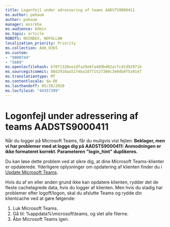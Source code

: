 ```yaml
---
title: Logonfejl under adressering af teams AADSTS9000411
ms.author: pebaum
author: pebaum
manager: mnirkhe
ms.audience: Admin
ms.topic: article
ROBOTS: NOINDEX, NOFOLLOW
localization_priority: Priority
ms.collection: Adm_O365
ms.custom:
- "9000744"
- "5689"
ms.openlocfilehash: b70f1320ea1dfa29e6fa489bd02acfcd1d92971b
ms.sourcegitcommit: 88d2918aa51f4ba10771527380c3e0db0f5a9147
ms.translationtype: MT
ms.contentlocale: da-DK
ms.lasthandoff: 05/20/2020
ms.locfileid: "44357399"
---
```

# <a name="addressing-teams-sign-in-error-aadsts9000411"></a>Logonfejl under adressering af teams AADSTS9000411

Når du logger på Microsoft Teams, får du muligvis vist fejlen: **Beklager, men vi har problemer med at logge dig på AADSTS9000411: Anmodningen er ikke formateret korrekt. Parameteren "login_hint" duplikeres.**

Du kan løse dette problem ved at sikre dig, at dine Microsoft Teams-klienter er opdaterede. Yderligere oplysninger om opdatering af klienten finder du i [Update Microsoft Teams](https://support.office.com/article/Update-Microsoft-Teams-535a8e4b-45f0-4f6c-8b3d-91bca7a51db1).

Hvis du af en eller anden grund ikke kan opdatere klienten, rydder det de fleste cachelagrede data, hvis du logger af klienten. Men hvis du stadig har problemer efter logoff/logon, skal du afslutte Teams og rydde din klientcache ved at gøre følgende:
1. Luk Microsoft Teams.
2. Gå til: %appdata%\microsoft\teams, og slet alle filerne.
3. Åbn Microsoft Teams igen.
